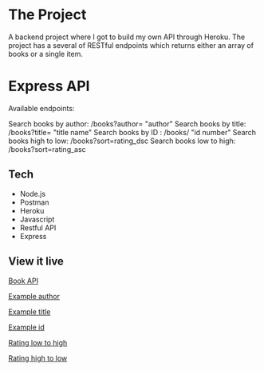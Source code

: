 # The Project

A backend project where I got to build my own API through Heroku. 
The project has a several of RESTful endpoints which returns either an array of books or a single item. 

# Express API

Available endpoints:

Search books by author: /books?author= "author"
Search books by title: /books?title= "title name"
Search books by ID : /books/ "id number"
Search books high to low: /books?sort=rating_dsc
Search books low to high: /books?sort=rating_asc 

## Tech

* Node.js
* Postman
* Heroku
* Javascript
* Restful API
* Express

## View it live

[Book API](https://andrea-books-api.herokuapp.com/)

[Example author](https://andrea-books-api.herokuapp.com/books?author=douglas)

[Example title](https://andrea-books-api.herokuapp.com/books?title=Shakespeare)

[Example id](https://andrea-books-api.herokuapp.com/books/524)

[Rating low to high](https://andrea-books-api.herokuapp.com/books?sort=rating_asc)

[Rating high to low](https://andrea-books-api.herokuapp.com/books?sort=rating_dsc)

